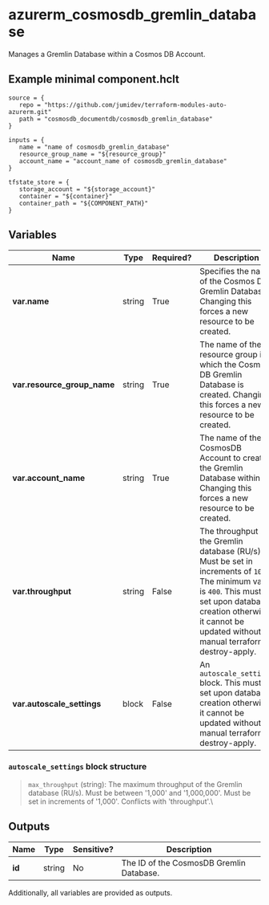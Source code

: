 # azurerm_cosmosdb_gremlin_database

Manages a Gremlin Database within a Cosmos DB Account.

## Example minimal component.hclt

```hcl
source = {
   repo = "https://github.com/jumidev/terraform-modules-auto-azurerm.git" 
   path = "cosmosdb_documentdb/cosmosdb_gremlin_database" 
}

inputs = {
   name = "name of cosmosdb_gremlin_database" 
   resource_group_name = "${resource_group}" 
   account_name = "account_name of cosmosdb_gremlin_database" 
}

tfstate_store = {
   storage_account = "${storage_account}" 
   container = "${container}" 
   container_path = "${COMPONENT_PATH}" 
}

```

## Variables

| Name | Type | Required? |  Description |
| ---- | ---- | --------- |  ----------- |
| **var.name** | string | True | Specifies the name of the Cosmos DB Gremlin Database. Changing this forces a new resource to be created. | 
| **var.resource_group_name** | string | True | The name of the resource group in which the Cosmos DB Gremlin Database is created. Changing this forces a new resource to be created. | 
| **var.account_name** | string | True | The name of the CosmosDB Account to create the Gremlin Database within. Changing this forces a new resource to be created. | 
| **var.throughput** | string | False | The throughput of the Gremlin database (RU/s). Must be set in increments of `100`. The minimum value is `400`. This must be set upon database creation otherwise it cannot be updated without a manual terraform destroy-apply. | 
| **var.autoscale_settings** | block | False | An `autoscale_settings` block. This must be set upon database creation otherwise it cannot be updated without a manual terraform destroy-apply. | 

### `autoscale_settings` block structure

> `max_throughput` (string): The maximum throughput of the Gremlin database (RU/s). Must be between '1,000' and '1,000,000'. Must be set in increments of '1,000'. Conflicts with 'throughput'.\



## Outputs

| Name | Type | Sensitive? | Description |
| ---- | ---- | --------- | --------- |
| **id** | string | No  | The ID of the CosmosDB Gremlin Database. | 

Additionally, all variables are provided as outputs.
